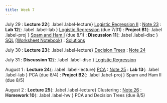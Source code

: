 ```yaml
---
title: Week 7
---
```


July 29
: **Lecture 22**{: .label .label-lecture} [Logistic Regression II](lecture/lec22)
    : [Note 23](https://ds100.org/course-notes/logistic_regression_2/logistic_reg_2.html)
: **Lab 12**{: .label .label-lab } [Logistic Regression](https://data100.datahub.berkeley.edu/hub/user-redirect/git-pull?repo=https%3A%2F%2Fgithub.com%2FDS-100%2Fsu24-materials&urlpath=lab%2Ftree%2Fsu24-materials%2Flab%2Flab12%2Flab12.ipynb&branch=main) (due 7/31)
: **Project B1**{: .label .label-proj } [Spam and Ham I](https://data100.datahub.berkeley.edu/hub/user-redirect/git-pull?repo=https%3A%2F%2Fgithub.com%2FDS-100%2Fsu24-materials&urlpath=lab%2Ftree%2Fsu24-materials%2Fproj%2FprojB1%2FprojB1.ipynb&branch=main) (due 8/1)
: **Discussion 11**{: .label .label-disc } [SQL](https://drive.google.com/file/d/1BQaoJEHVg_6626adpD-BioCw2gTLoKHn/view?usp=sharing) [(Worksheet Notebook)](https://data100.datahub.berkeley.edu/hub/user-redirect/git-pull?repo=https%3A%2F%2Fgithub.com%2FDS-100%2Fsu24-materials&urlpath=lab%2Ftree%2Fsu24-materials%2Fdisc%2Fdisc11%2Fdisc11_blank.ipynb&branch=main)
    : [Solutions](https://drive.google.com/file/d/1MWLceZahxr_N2SvwkY5w3zAuQ--XiT_n/view?usp=drive_link)

July 30
: **Lecture 23**{: .label .label-lecture} [Decision Trees](lecture/lec23)
  : [Note 24](https://ds100.org/course-notes/decision_tree/decision_tree.html)

July 31
: **Discussion 12**{: .label .label-disc } [Logistic Regression](https://drive.google.com/file/d/1W8sslUNn2wLM0ihLb1-eI80TZJuriuQK/view?usp=sharing)

August 1
: **Lecture 24**{: .label .label-lecture} [PCA](lecture/lec24)
    : [Note 25](https://ds100.org/course-notes/pca_1/pca_1.html)
: **Lab 13**{: .label .label-lab } PCA (due 8/4)
: **Project B2**{: .label .label-proj } Spam and Ham II (due 8/5)

August 2
: **Lecture 25**{: .label .label-lecture} Clustering
    : [Note 26](https://ds100.org/course-notes/clustering/clustering.html)
: **Homework 10**{: .label .label-hw } PCA and Decision Trees (due 8/5)
